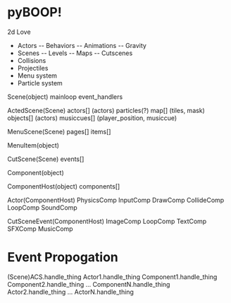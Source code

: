 # pyBOOP!

2d Love

- Actors
-- Behaviors
-- Animations
-- Gravity
- Scenes
-- Levels
-- Maps
-- Cutscenes
- Collisions
- Projectiles
- Menu system
- Particle system


Scene(object)
  mainloop
  event_handlers

ActedScene(Scene)
  actors[] (actors)
  particles(?)
  map[] (tiles, mask)
  objects[] (actors)
  musiccues[] (player_position, musiccue)

MenuScene(Scene)
  pages[]
    items[]

MenuItem(object)

CutScene(Scene)
  events[]

Component(object)

ComponentHost(object)
  components[]

Actor(ComponentHost)
  PhysicsComp
  InputComp
  DrawComp
  CollideComp
  LoopComp
  SoundComp

CutSceneEvent(ComponentHost)
  ImageComp
  LoopComp
  TextComp
  SFXComp
  MusicComp


# Event Propogation
(Scene)ACS.handle_thing
  Actor1.handle_thing
    Component1.handle_thing
    Component2.handle_thing
    ...
    ComponentN.handle_thing
  Actor2.handle_thing
  ...
  ActorN.handle_thing

